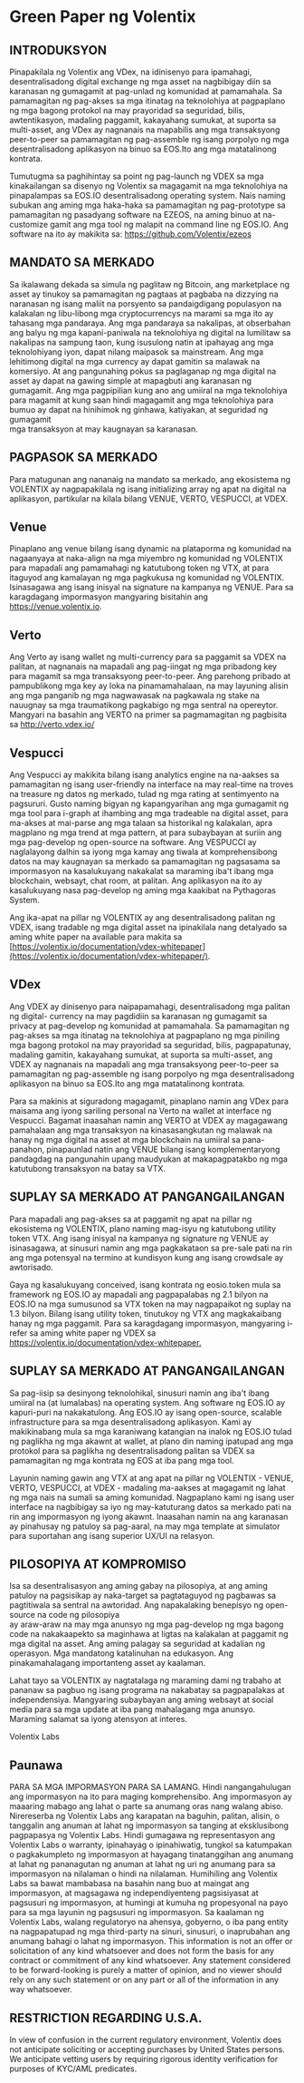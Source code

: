 # Green Paper ng Volentix

## INTRODUKSYON

Pinapakilala ng Volentix ang VDex, na idinisenyo para ipamahagi, desentralisadong digital exchange ng mga asset na nagbibigay diin sa karanasan ng gumagamit at pag-unlad ng komunidad at pamamahala. Sa pamamagitan ng pag-akses sa mga itinatag na teknolohiya at pagpaplano ng mga bagong protokol na may prayoridad sa seguridad, bilis, awtentikasyon, madaling paggamit, kakayahang sumukat, at suporta sa multi-asset, ang VDex ay nagnanais na mapabilis ang mga transaksyong peer-to-peer sa pamamagitan ng pag-assemble ng isang porpolyo ng mga desentralisadong aplikasyon na binuo sa EOS.Ito ang mga matatalinong kontrata.

Tumutugma sa paghihintay sa point ng pag-launch ng VDEX sa mga kinakailangan sa disenyo ng Volentix sa magagamit na mga teknolohiya na pinapalampas sa EOS.IO desentralisadong operating system. Nais naming subukan ang aming mga haka-haka sa pamamagitan ng pag-prototype sa pamamagitan ng pasadyang software na EZEOS, na aming binuo at na-customize gamit ang mga tool ng malapit na command line ng EOS.IO. Ang software na ito ay makikita sa: https://github.com/Volentix/ezeos

## MANDATO SA MERKADO

Sa ikalawang dekada sa simula ng paglitaw ng Bitcoin, ang marketplace ng asset ay tinukoy sa pamamagitan ng pagtaas at pagbaba na dizzying na naranasan ng isang maliit na porsyento sa pandaigdigang populasyon na kalakalan ng libu-libong mga cryptocurrencys na marami sa mga ito ay tahasang mga pandaraya. Ang mga pandaraya sa nakalipas, at obserbahan ang balyu ng mga kapani-paniwala na teknolohiya ng digital na lumilitaw sa nakalipas na sampung taon, kung isusulong natin at ipahayag ang mga teknolohiyang iyon, dapat nilang maipasok sa mainstream. Ang mga lehitimong digital na mga currency ay dapat gamitin sa malawak na komersiyo. At ang pangunahing pokus sa paglaganap ng mga digital na asset ay dapat na gawing simple at mapagbuti ang karanasan ng gumagamit. Ang mga pagpipilian kung ano ang umiiral na mga teknolohiya para magamit at kung saan hindi magagamit ang mga teknolohiya para bumuo ay dapat na hinihimok ng ginhawa, katiyakan, at seguridad ng gumagamit  
mga transaksyon at may kaugnayan sa karanasan.

## PAGPASOK SA MERKADO

Para matugunan ang nananaig na mandato sa merkado, ang ekosistema ng VOLENTIX ay nagpapakilala ng isang initializing array ng apat na digital na aplikasyon, partikular na kilala bilang VENUE, VERTO, VESPUCCI, at VDEX.

## Venue

Pinaplano ang venue bilang isang dynamic na plataporma ng komunidad na nagaanyaya at naka-align na mga miyembro ng komunidad ng VOLENTIX para mapadali ang pamamahagi ng katutubong token ng VTX, at para itaguyod ang kamalayan ng mga pagkukusa ng komunidad ng VOLENTIX. Isinasagawa ang isang inisyal na signature na kampanya ng VENUE. Para sa karagdagang impormasyon mangyaring bisitahin ang <https://venue.volentix.io>.

## Verto

Ang Verto ay isang wallet ng multi-currency para sa paggamit sa VDEX na palitan, at nagnanais na mapadali ang pag-iingat ng mga pribadong key para magamit sa mga transaksyong peer-to-peer. Ang parehong pribado at pampublikong mga key ay loka na pinamamahalaan, na may layuning alisin ang mga panganib ng mga nagwawasak na pagkawala ng stake na nauugnay sa mga traumatikong pagkabigo ng mga sentral na opereytor. Mangyari na basahin ang VERTO na primer sa pagmamagitan ng pagbisita sa <http://verto.vdex.io/>

## Vespucci

Ang Vespucci ay makikita bilang isang analytics engine na na-aakses sa pamamagitan ng isang user-friendly na interface na may real-time na troves na treasure ng datos ng merkado, tulad ng mga rating at sentimyento na pagsururi. Gusto naming bigyan ng kapangyarihan ang mga gumagamit ng mga tool para i-graph at ihambing ang mga tradeable na digital asset, para ma-akses at mai-parse ang mga talaan sa historikal ng kalakalan, apra magplano ng mga trend at mga pattern, at para subaybayan at suriin ang mga pag-develop ng open-source na software. Ang VESPUCCI ay naglalayong dalhin sa iyong mga kamay ang tiwala at komprehensibong datos na may kaugnayan sa merkado sa pamamagitan ng pagsasama sa impormasyon na kasalukuyang nakakalat sa maraming iba't ibang mga blockchain, websayt, chat room, at palitan. Ang aplikasyon na ito ay kasalukuyang nasa pag-develop ng aming mga kaakibat na Pythagoras System.

Ang ika-apat na pillar ng VOLENTIX ay ang desentralisadong palitan ng VDEX, isang tradable ng mga digital asset na ipinakilala nang detalyado sa aming white paper na available para makita sa [https://volentix.io/documentation/vdex-whitepaper](https://volentix.io/documentation/vdex-whitepaper/).

## VDex

Ang VDEX ay dinisenyo para naipapamahagi, desentralisadong mga palitan ng digital- currency na may pagdidiin sa karanasan ng gumagamit sa privacy at pag-develop ng komunidad at pamamahala. Sa pamamagitan ng pag-akses sa mga itinatag na teknolohiya at pagpaplano ng mga piniling mga bagong protokol na may prayoridad sa seguridad, bilis, pagpapatunay, madaling gamitin, kakayahang sumukat, at suporta sa multi-asset, ang VDEX ay nagnanais na mapadali ang mga transaksyong peer-to-peer sa pamamagitan ng pag-assemble ng isang porpolyo ng mga desentralisadong aplikasyon na binuo sa EOS.Ito ang mga matatalinong kontrata.

Para sa makinis at siguradong magagamit, pinaplano namin ang VDex para maisama ang iyong sariling personal na Verto na wallet at interface ng Vespucci. Bagamat inaasahan namin ang VERTO at VDEX ay magagawang pamahalaan ang mga transaksyon na kinasasangkutan ng malawak na hanay ng mga digital na asset at mga blockchain na umiiral sa pana-panahon, pinapaunlad natin ang VENUE bilang isang komplementaryong pandagdag na pangunahin upang maudyukan at makapagpatakbo ng mga katutubong transaksyon na batay sa VTX.

## SUPLAY SA MERKADO AT PANGANGAILANGAN

Para mapadali ang pag-akses sa at paggamit ng apat na pillar ng ekosistema ng VOLENTIX, plano naming mag-isyu ng katutubong utility token VTX. Ang isang inisyal na kampanya ng signature ng VENUE ay isinasagawa, at sinusuri namin ang mga pagkakataon sa pre-sale pati na rin ang mga potensyal na termino at kundisyon kung ang isang crowdsale ay awtorisado.

Gaya ng kasalukuyang conceived, isang kontrata ng eosio.token mula sa framework ng EOS.IO ay mapadali ang pagpapalabas ng 2.1 bilyon na EOS.IO na mga sumusunod sa VTX token na may nagpapaikot ng suplay na 1.3 bilyon. Bilang isang utility token, tinutukoy ng VTX ang magkakaibang hanay ng mga paggamit. Para sa karagdagang impormasyon, mangyaring i-refer sa aming white paper ng VDEX sa <https://volentix.io/documentation/vdex-whitepaper.>

## SUPLAY SA MERKADO AT PANGANGAILANGAN

Sa pag-iisip sa desinyong teknolohikal, sinusuri namin ang iba't ibang umiiral na (at lumalabas) na operating system. Ang software ng EOS.IO ay kapuri-puri na nakakatulong. Ang EOS.IO ay isang open-source, scalable infrastructure para sa mga desentralisadong aplikasyon. Kami ay makikinabang mula sa mga karaniwang katangian na inalok ng EOS.IO tulad ng paglikha ng mga akawnt at wallet, at plano din naming ipatupad ang mga protokol para sa paglikha ng desentralisadong palitan sa VDEX sa pamamagitan ng mga kontrata ng EOS at iba pang mga tool.

Layunin naming gawin ang VTX at ang apat na pillar ng VOLENTIX - VENUE, VERTO, VESPUCCI, at VDEX - madaling ma-aakses at magagamit ng lahat ng mga nais na sumali sa aming komunidad. Nagpaplano kami ng isang user interface na nagbibigay sa iyo ng may-katuturang datos sa merkado pati na rin ang impormasyon ng iyong akawnt. Inaasahan namin na ang karanasan ay pinahusay ng patuloy sa pag-aaral, na may mga template at simulator para suportahan ang isang superior UX/UI na relasyon.

## PILOSOPIYA AT KOMPROMISO

Isa sa desentralisasyon ang aming gabay na pilosopiya, at ang aming patuloy na pagsisikap ay naka-target sa pagtataguyod ng pagbawas sa pagtitiwala sa sentral na awtoridad. Ang napakalaking benepisyo ng open-source na code ng pilosopiya  
ay araw-araw na may mga anunsyo ng mga pag-develop ng mga bagong code na nakakaapekto sa maginhawa at ligtas na kalakalan at paggamit ng mga digital na asset. Ang aming palagay sa seguridad at kadalian ng operasyon. Mga mandatong katalinuhan na edukasyon. Ang pinakamahalagang importanteng asset ay kaalaman.

Lahat tayo sa VOLENTIX ay nagtatalaga ng maraming dami ng trabaho at pananaw sa pagbuo ng isang programa na nakabatay sa pagpapalakas at independensiya. Mangyaring subaybayan ang aming websayt at social media para sa mga update at iba pang mahalagang mga anunsyo. Maraming salamat sa iyong atensyon at interes.

Volentix Labs

## Paunawa

PARA SA MGA IMPORMASYON PARA SA LAMANG. Hindi nangangahulugan ang impormasyon na ito para maging komprehensibo. Ang impormasyon ay maaaring mabago ang lahat o parte sa anumang oras nang walang abiso. Nirereserba ng Volentix Labs ang karapatan na baguhin, palitan, alisin, o tanggalin ang anuman at lahat ng impormasyon sa tanging at eksklusibong pagpapasya ng Volentix Labs. Hindi gumagawa ng representasyon ang Volentix Labs o warranty, ipinahayag o ipinahiwatig, tungkol sa katumpakan o pagkakumpleto ng impormasyon at hayagang tinatanggihan ang anumang at lahat ng pananagutan ng anuman at lahat ng uri ng anumang para sa impormasyon na nilalaman o hindi na nilalaman. Humihiling ang Volentix Labs sa bawat mambabasa na basahin nang buo at maingat ang impormasyon, at magsagawa ng independiyenteng pagsisiyasat at pagsusuri ng impormasyon, at humingi at kumuha ng propesyonal na payo para sa mga layunin ng pagsusuri ng impormasyon. Sa kaalaman ng Volentix Labs, walang regulatoryo na ahensya, gobyerno, o iba pang entity na nagpapatupad ng mga third-party na sinuri, sinusuri, o inaprubahan ang anumang bahagi o lahat ng impormasyon. This information is not an offer or solicitation of any kind whatsoever and does not form the basis for any contract or commitment of any kind whatsoever. Any statement considered to be forward-looking is purely a matter of opinion, and no viewer should rely on any such statement or on any part or all of the information in any way whatsoever.

## RESTRICTION REGARDING U.S.A.

In view of confusion in the current regulatory environment, Volentix does not anticipate soliciting or accepting purchases by United States persons. We anticipate vetting users by requiring rigorous identity verification for purposes of KYC/AML predicates.